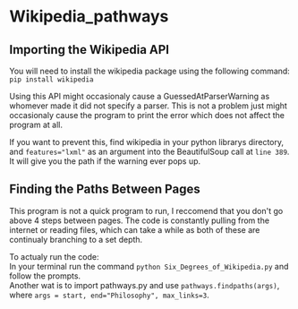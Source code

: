 # Wikipedia_pathways


## Importing the Wikipedia API

You will need to install the wikipedia package using the following command:
`pip install wikipedia`

Using this API might occasionaly cause a GuessedAtParserWarning as whomever
made it did not specify a parser. This is not a problem just might occasionaly
cause the program to print the error which does not affect the program at all.

If you want to prevent this, find wikipedia in your python librarys directory,
and `features="lxml"` as an argument into the BeautifulSoup call at `line 389`.
It will give you the path if the warning ever pops up.

## Finding the Paths Between Pages

This program is not a quick program to run, I reccomend that you don't go above 4 steps between pages. The code is constantly pulling from the internet or reading files, which can take a while as both of these are continualy branching to a set depth.

To actualy run the code:  
In your terminal run the command `python Six_Degrees_of_Wikipedia.py` and follow the prompts.  
Another wat is to import pathways.py and use `pathways.findpaths(args)`, where `args = start, end="Philosophy", max_links=3`.
